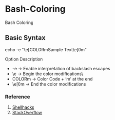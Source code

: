 # Bash-Coloring
Bash Coloring

## Basic Syntax
echo -e "\e[COLORmSample Text\e[0m"

Option	Description
- -e ->	Enable interpretation of backslash escapes
- \e -> Begin the color modifications\
- COLORm	-> Color Code + ‘m’ at the end
- \e[0m   -> End the color modifications

### Reference
1. [Shellhacks](https://www.shellhacks.com/bash-colors/)
2. [StackOverflow](https://stackoverflow.com/questions/5947742/how-to-change-the-output-color-of-echo-in-linux)
